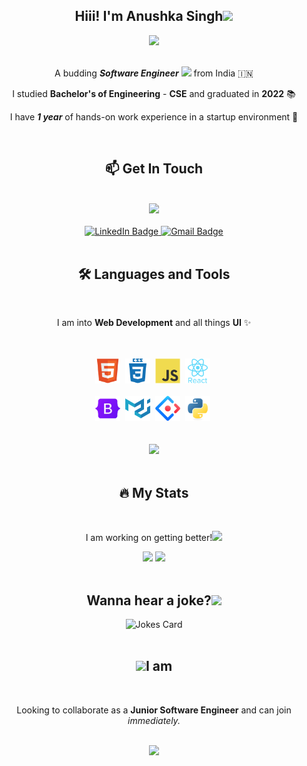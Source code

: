 ## <div align="center">Hiii! I'm Anushka Singh<img src="https://media.tenor.com/ZZu2QC-efdUAAAAi/cute-cat-white.gif" width="30px"/></div>

<div id="header" align="center">
  <img src="https://media.giphy.com/media/v1.Y2lkPTc5MGI3NjExZHNkbjV1NDIwb29zYmZtYTkxbXc3cGdscTU2ZWxoaHFyOGxvMmZvdyZlcD12MV9pbnRlcm5hbF9naWZfYnlfaWQmY3Q9Zw/Vbtc9VG51NtzT1Qnv1/giphy.gif" width="300"/>
</div>

<br/>

<div  align="center">
  <p>A budding <i><strong>Software Engineer</strong></i> <img src="https://media.giphy.com/media/WUlplcMpOCEmTGBtBW/giphy.gif" width="30"> from India 🇮🇳</p> 
  <p>I studied <strong>Bachelor's of Engineering</strong> - <strong>CSE</strong> and graduated in <strong>2022</strong> 📚</p>
  <p>I have <i><strong>1 year</strong></i> of hands-on work experience in a startup environment 💪</p>
</div>

<br/>

## <div align="center"> :mailbox: Get In Touch</div>
<br/>

<div align="center" >
  <img src="https://media1.tenor.com/m/kAGDu_nGwNYAAAAC/hold-me-buffering.gif" width="350"/>
  <br/>
  <br/>
  <a href="https://www.linkedin.com/in/anushka-21/">
    <img src="https://img.shields.io/badge/LinkedIn-blue?style=for-the-badge&logo=linkedin&logoColor=white" alt="LinkedIn Badge" height="30" width="100"/>
  </a>
  <a href="mailto:anushkasingh801@gmail.com">
    <img src="https://img.shields.io/badge/Gmail-red?style=for-the-badge&logo=gmail&logoColor=white" alt="Gmail Badge" height="30" width="90"/>
  </a>
</div>
<br/>

<!--
<div align="center">
  <img  src="https://komarev.com/ghpvc/?username=kleiry20&style=flat-square&color=blue" alt=""/>
</div>
-->


## <div align="center"> :hammer_and_wrench: Languages and Tools</div>

<br/>


<div align="center">
  <p>I am into <strong>Web Development</strong> and all things <strong>UI</strong> ✨</p>
  <br/>
  <br/>
  <div align="center">
    <img src="https://github.com/devicons/devicon/blob/master/icons/html5/html5-original.svg" title="HTML5" alt="HTML" width="40" height="40"/>&nbsp;
    <img src="https://github.com/devicons/devicon/blob/master/icons/css3/css3-plain-wordmark.svg"  title="CSS3" alt="CSS" width="40" height="40"/>&nbsp;
    <img src="https://github.com/devicons/devicon/blob/master/icons/javascript/javascript-original.svg" title="JavaScript" alt="JavaScript" width="40" height="40"/>&nbsp;
    <img src="https://github.com/devicons/devicon/blob/master/icons/react/react-original-wordmark.svg" title="React" alt="React" width="40" height="40"/>&nbsp;
  </div>
  <br/>
  <div>
    <img src="https://github.com/devicons/devicon/blob/master/icons/bootstrap/bootstrap-original.svg" title="Bootstrap" alt="Bootstrap" width="40" height="40"/>&nbsp;
    <img src="https://github.com/devicons/devicon/blob/master/icons/materialui/materialui-original.svg" title="Material UI" alt="Material UI" width="40" height="40"/>&nbsp;
    <img src="https://github.com/devicons/devicon/blob/master/icons/antdesign/antdesign-original.svg" title="Ant Design" alt="Ant Design" width="40" height="40"/>&nbsp;
    <img src="https://github.com/devicons/devicon/blob/master/icons/python/python-original.svg" title="Python" alt="Python" width="40" height="40"/>&nbsp;
  </div>
  <br/>
  <br/>
</div>

<div align="center">
  <img src="https://media1.tenor.com/m/iAy-KwJB1DkAAAAC/typing.gif" width="350"/>
</div>
<br/>

## <div align="center"> :fire: My Stats</div>

<br/>
<p align="center">I am working on getting better!<img src="https://media.tenor.com/2m5dpVF8I4AAAAAj/ok.gif" width="50px" /></p>

<div align="center">
  <img src="http://github-readme-streak-stats.herokuapp.com?user=kleiry20&theme=tokyonight" height="230px">
  <img src="https://github-readme-stats.vercel.app/api/top-langs/?username=kleiry20&theme=tokyonight" height="230px"/>
</div>
<br/> 


## <div align="center">Wanna hear a joke?<img src="https://camo.githubusercontent.com/f78d6a4f33cf75bf962fb1159d6278e3af05dfce113be61dd663c20802943e44/68747470733a2f2f632e74656e6f722e636f6d2f534f564d53586d5742316b41414141692f746f6e792d737461722d6a756d70696e672e676966" width="30px" /></div>

<div align="center">
  <img src="https://readme-jokes.vercel.app/api" alt="Jokes Card" />
</div>
<br/>

## <div align="center"> <img src="https://media.tenor.com/9k7CtFaopkcAAAAj/grogu-baby-yoda.gif" width="50px"/>I am</div>
<br/>
<p align="center">
  Looking to collaborate as a <strong>Junior Software Engineer</strong> and can join <i>immediately.</i>
</p>
<br/>
<div align="center" width="100%">
  <img src="https://user-images.githubusercontent.com/74038190/212284158-e840e285-664b-44d7-b79b-e264b5e54825.gif"/>
</div>



<!--
**kleiry20/kleiry20** is a ✨ _special_ ✨ repository because its `README.md` (this file) appears on your GitHub profile.

Here are some ideas to get you started:

- 🔭 I’m currently working on ...
- 🌱 I’m currently learning ...
- 👯 I’m looking to collaborate on ...
- 🤔 I’m looking for help with ...
- 💬 Ask me about ...
- 📫 How to reach me: ...
- 😄 Pronouns: ...
- ⚡ Fun fact: ...
-->
